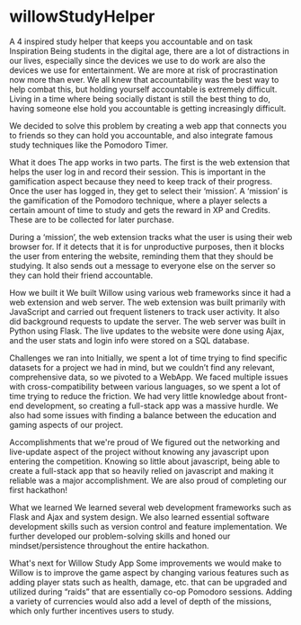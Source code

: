 # willowStudyHelper
A 4 inspired study helper that keeps you accountable and on task
Inspiration
Being students in the digital age, there are a lot of distractions in our lives, especially since the devices we use to do work are also the devices we use for entertainment. We are more at risk of procrastination now more than ever. We all knew that accountability was the best way to help combat this, but holding yourself accountable is extremely difficult. Living in a time where being socially distant is still the best thing to do, having someone else hold you accountable is getting increasingly difficult.

We decided to solve this problem by creating a web app that connects you to friends so they can hold you accountable, and also integrate famous study techniques like the Pomodoro Timer.

What it does
The app works in two parts. The first is the web extension that helps the user log in and record their session. This is important in the gamification aspect because they need to keep track of their progress. Once the user has logged in, they get to select their ‘mission’. A ‘mission’ is the gamification of the Pomodoro technique, where a player selects a certain amount of time to study and gets the reward in XP and Credits. These are to be collected for later purchase.

During a ‘mission’, the web extension tracks what the user is using their web browser for. If it detects that it is for unproductive purposes, then it blocks the user from entering the website, reminding them that they should be studying. It also sends out a message to everyone else on the server so they can hold their friend accountable.

How we built it
We built Willow using various web frameworks since it had a web extension and web server. The web extension was built primarily with JavaScript and carried out frequent listeners to track user activity. It also did background requests to update the server. The web server was built in Python using Flask. The live updates to the website were done using Ajax, and the user stats and login info were stored on a SQL database.

Challenges we ran into
Initially, we spent a lot of time trying to find specific datasets for a project we had in mind, but we couldn’t find any relevant, comprehensive data, so we pivoted to a WebApp. We faced multiple issues with cross-compatibility between various languages, so we spent a lot of time trying to reduce the friction. We had very little knowledge about front-end development, so creating a full-stack app was a massive hurdle. We also had some issues with finding a balance between the education and gaming aspects of our project.

Accomplishments that we're proud of
We figured out the networking and live-update aspect of the project without knowing any javascript upon entering the competition. Knowing so little about javascript, being able to create a full-stack app that so heavily relied on javascript and making it reliable was a major accomplishment. We are also proud of completing our first hackathon!

What we learned
We learned several web development frameworks such as Flask and Ajax and system design. We also learned essential software development skills such as version control and feature implementation. We further developed our problem-solving skills and honed our mindset/persistence throughout the entire hackathon.

What's next for Willow Study App
Some improvements we would make to Willow is to improve the game aspect by changing various features such as adding player stats such as health, damage, etc. that can be upgraded and utilized during “raids” that are essentially co-op Pomodoro sessions. Adding a variety of currencies would also add a level of depth of the missions, which only further incentives users to study.
